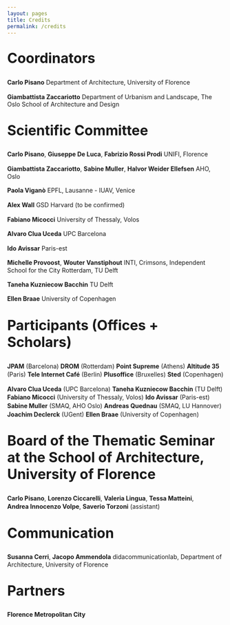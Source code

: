 ```yaml
---
layout: pages
title: Credits
permalink: /credits
---
```


<style>
h2 {
    font-size: 2rem;
    margin-top: 2rem;
   }
p {
    line-height: 1.2;
    margin-bottom: .7rem;
  }
strong {
  white-space: nowrap;
  line-height: 1.4;
}
</style>

## Coordinators
**Carlo Pisano**
Department of Architecture, University of Florence

**Giambattista Zaccariotto**
Department of Urbanism and Landscape, The Oslo School of Architecture and Design


## Scientific Committee
**Carlo Pisano**, **Giuseppe De Luca**, **Fabrizio Rossi Prodi**
UNIFI, Florence

**Giambattista Zaccariotto**, **Sabine Muller**, **Halvor Weider Ellefsen**
AHO, Oslo

**Paola Viganò**
EPFL, Lausanne - IUAV, Venice

**Alex Wall**
GSD Harvard (to be confirmed)

**Fabiano Micocci**
University of Thessaly, Volos

**Alvaro Clua Uceda**
UPC Barcelona

**Ido Avissar**
Paris-est

**Michelle Provoost**, **Wouter Vanstiphout**
INTI, Crimsons, Independent School for the City Rotterdam, TU Delft

**Taneha Kuzniecow Bacchin**
TU Delft

**Ellen Braae**
University of Copenhagen


## Participants (Offices + Scholars)
**JPAM** (Barcelona)
**DROM** (Rotterdam)
**Point Supreme** (Athens)
**Altitude 35** (Paris)
**Tele Internet Café** (Berlin)
**Plusoffice** (Bruxelles)
**Sted** (Copenhagen)

**Alvaro Clua Uceda** (UPC Barcelona)
**Taneha Kuzniecow Bacchin** (TU Delft)
**Fabiano Micocci** (University of Thessaly, Volos)
**Ido Avissar** (Paris-est)
**Sabine Muller** (SMAQ, AHO Oslo)
**Andreas Quednau** (SMAQ, LU Hannover)
**Joachim Declerck** (UGent)
**Ellen Braae** (University of Copenhagen)


## Board of the Thematic Seminar at the School of Architecture, University of Florence
**Carlo Pisano**, **Lorenzo Ciccarelli**, **Valeria Lingua**, **Tessa Matteini**, **Andrea Innocenzo Volpe**, **Saverio Torzoni** (assistant)


## Communication
**Susanna Cerri**, **Jacopo Ammendola**
didacommunicationlab, Department of Architecture, University of Florence


## Partners
**Florence Metropolitan City**
